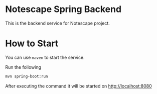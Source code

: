 # Notescape Spring Backend

This is the backend service for Notescape project.

# How to Start
You can use ``maven`` to start the service.

Run the following
```bash
mvn spring-boot:run
```

After executing the command it will be started on [http://localhost:8080](http://localhost:8080)

